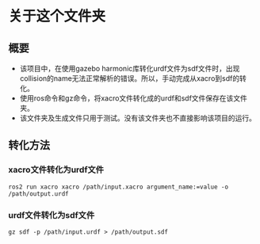 # 关于这个文件夹
## 概要
- 该项目中，在使用gazebo harmonic库转化urdf文件为sdf文件时，出现collision的name无法正常解析的错误。所以，手动完成从xacro到sdf的转化。
- 使用ros命令和gz命令，将xacro文件转化成的urdf和sdf文件保存在该文件夹。
- 该文件夹及生成文件只用于测试。没有该文件夹也不直接影响该项目的运行。

## 转化方法
### xacro文件转化为urdf文件
```
ros2 run xacro xacro /path/input.xacro argument_name:=value -o /path/output.urdf
```

### urdf文件转化为sdf文件
```
gz sdf -p /path/input.urdf > /path/output.sdf
```